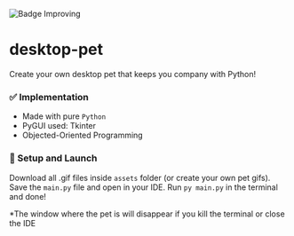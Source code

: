 ![Badge Improving](http://img.shields.io/static/v1?label=STATUS&message=IMPROVING&color=GREEN&style=for-the-badge) 
# desktop-pet
Create your own desktop pet that keeps you company with Python!

### ✅ Implementation

- Made with pure `Python`
- PyGUI used: Tkinter
- Objected-Oriented Programming

### 📁 Setup and Launch

Download all .gif files inside `assets` folder (or create your own pet gifs). Save the `main.py` file
and open in your IDE. Run `py main.py` in the terminal and done!

*The window where the pet is will disappear if you kill the terminal or close the IDE
